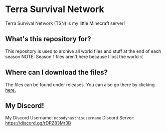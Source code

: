 # Terra Survival Network
Terra Survival Network (TSN) is my little Minecraft server!
## What's this repository for?
This repository is used to archive all world files and stuff at the end of each season
NOTE: Season 1 files aren't here because I lost the world :(
## Where can I download the files?
The files can be found under releases.
You can also go there by clicking [here.](https://github.com/AquaCobalt/tsnsurvival/releases/tag/Files)
## My Discord!
My Discord Username: `nobodyhasthisusername`
Discord Server: https://discord.gg/rDPZ83Mr3B
